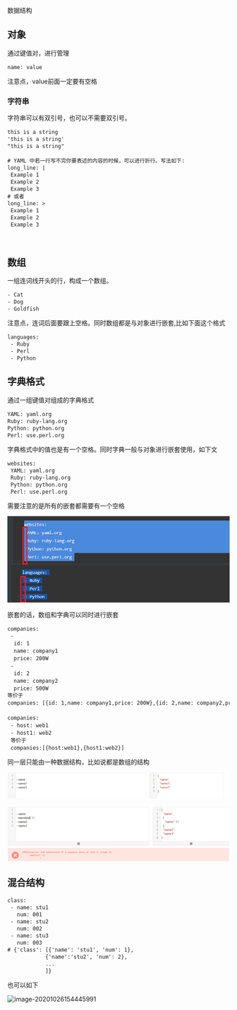数据结构

## 对象

通过键值对，进行管理

```
name: value
```

注意点，value前面一定要有空格

### 字符串

字符串可以有双引号，也可以不需要双引号。

```
this is a string
'this is a string'
"this is a string"

# YAML 中若⼀⾏写不完你要表述的内容的时候，可以进⾏折⾏。写法如下:
long_line: |
 Example 1
 Example 2
 Example 3
# 或者
long_line: >
 Example 1
 Example 2
 Example 3
 
 
```




## 数组

一组连词线开头的行，构成一个数组。

```
- Cat
- Dog
- Goldfish
```

注意点，连词后面要跟上空格。同时数组都是与对象进行嵌套,比如下面这个格式

```shell
languages:
 - Ruby
 - Perl
 - Python 
```

## 字典格式

通过一组键值对组成的字典格式

```
YAML: yaml.org 
Ruby: ruby-lang.org 
Python: python.org 
Perl: use.perl.org 
```

字典格式中的值也是有一个空格。同时字典一般与对象进行嵌套使用，如下文

```
websites:
 YAML: yaml.org 
 Ruby: ruby-lang.org 
 Python: python.org 
 Perl: use.perl.org 
```

需要注意的是所有的嵌套都需要有一个空格

![image-20201023095722320](img/image-20201023095722320.png)



嵌套的话，数组和字典可以同时进行嵌套

```bash
companies:
 -
  id: 1
  name: company1
  price: 200W
 -
  id: 2
  name: company2
  price: 500W
等价于
companies: [{id: 1,name: company1,price: 200W},{id: 2,name: company2,price: 500W}]

companies:
 - host: web1
 - host1: web2
 等价于
 companies:[{host:web1},{host1:web2}]
```



同一层只能由一种数据结构，比如说都是数组的结构

![image-20201025021955361](./img/image-20201025021955361.png)

![image-20201025022107990](./img/image-20201025022107990.png)

## 混合结构

```
class:
 - name: stu1
   num: 001
 - name: stu2
   num: 002
 - name: stu3
   num: 003
# {'class': [{'name': 'stu1', 'num': 1},
			{'name':'stu2', 'num': 2},
			...
			]}

```

也可以如下

![image-20201026154445991](../img/image-20201026154445991.png)



